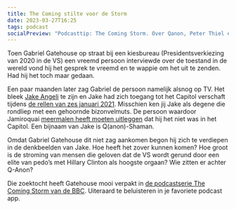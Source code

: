 ```yaml
---
title: The Coming stilte voor de Storm 
date: 2023-03-27T16:25
tags: podcast
socialPreview: "Podcasttip: The Coming Storm. Over Qanon, Peter Thiel en de Clintons."
---
```


Toen Gabriel Gatehouse op straat bij een kiesbureau (Presidentsverkiezing van 2020 in de VS) een vreemd persoon interviewde over de toestand in de wereld vond hij het gesprek te vreemd en te wappie om het uit te zenden. Had hij het toch maar gedaan.

Een paar maanden later zag Gabriel de persoon namelijk alsnog op TV. Het bleek [Jake Angeli](https://en.wikipedia.org/wiki/Jake_Angeli) te zijn en Jake had zich toegang tot het Capitol verschaft tijdens [de rellen van zes januari 2021](https://en.wikipedia.org/wiki/January_6_United_States_Capitol_attack). Misschien ken jij Jake als degene die rondliep met een gehoornde bizonvelmuts. De persoon waardoor Jamiroquai [meermalen heeft moeten uitleggen](https://ew.com/music/jamiroquai-singer-jay-kay-not-capitol-riot-viking/) dat hij het niet was in het Capitol. Een bijnaam van Jake is Q(anon)-Shaman.

Omdat Gabriel Gatehouse dit niet zag aankomen begon hij zich te verdiepen in de denkbeelden van Jake. Hoe heeft het zover kunnen komen? Hoe groot is de stroming van mensen die geloven dat de VS wordt gerund door een elite van pedo’s met Hillary Clinton als hoogste orgaan? Wie zitten er achter Q-Anon?

Die zoektocht heeft Gatehouse mooi verpakt in [de podcastserie The Coming Storm van de BBC](https://www.bbc.co.uk/programmes/m001324r). Uiteraard te beluisteren in je favoriete podcast app.
